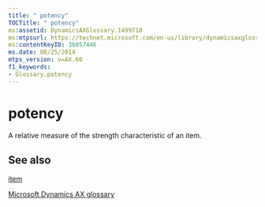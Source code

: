 ```yaml
---
title: " potency"
TOCTitle: " potency"
ms:assetid: DynamicsAXGlossary.1499718
ms:mtpsurl: https://technet.microsoft.com/en-us/library/dynamicsaxglossary.1499718(v=AX.60)
ms:contentKeyID: 36057446
ms.date: 08/25/2014
mtps_version: v=AX.60
f1_keywords:
- Glossary.potency
---
```


# potency

A relative measure of the strength characteristic of an item.

## See also

[item](item.md)

[Microsoft Dynamics AX glossary](glossary/microsoft-dynamics-ax-glossary.md)

  


